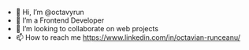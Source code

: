 - 👋 Hi, I’m @octavyrun
- 🌱 I’m a Frontend Developer
- 💞️ I’m looking to collaborate on web projects
- 📫 How to reach me https://www.linkedin.com/in/octavian-runceanu/

<!---
octavyrun/octavyrun is a ✨ special ✨ repository because its `README.md` (this file) appears on your GitHub profile.
You can click the Preview link to take a look at your changes.
--->
